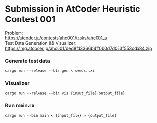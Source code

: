# Submission in AtCoder Heuristic Contest 001

Problem:\
 https://atcoder.jp/contests/ahc001/tasks/ahc001_a \
Test Data Generation && Visualizer: https://img.atcoder.jp/ahc001/ded8fd3366b4ff0b0d7d053f553cdb84.zip

### Generate test data
```
cargo run --release --bin gen < seeds.txt
```
### Visualizer 
```
cargo run --release --bin vis {input_file}{output_file}
```
### Run main.rs
```
cargo run --bin main < {input_file} > {output_file}
```